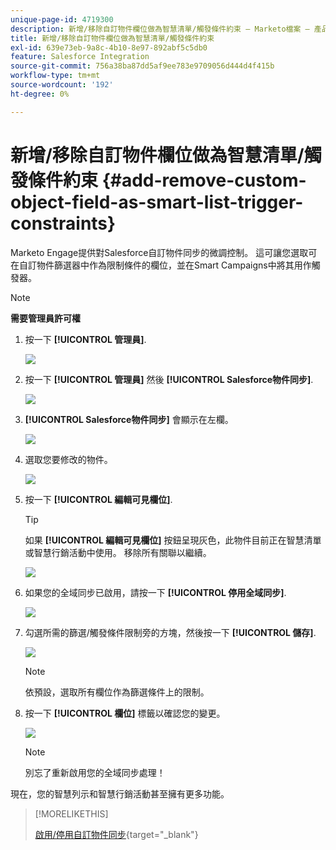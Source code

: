 ```yaml
---
unique-page-id: 4719300
description: 新增/移除自訂物件欄位做為智慧清單/觸發條件約束 — Marketo檔案 — 產品檔案
title: 新增/移除自訂物件欄位做為智慧清單/觸發條件約束
exl-id: 639e73eb-9a8c-4b10-8e97-892abf5c5db0
feature: Salesforce Integration
source-git-commit: 756a38ba87dd5af9ee783e9709056d444d4f415b
workflow-type: tm+mt
source-wordcount: '192'
ht-degree: 0%

---
```


# 新增/移除自訂物件欄位做為智慧清單/觸發條件約束 {#add-remove-custom-object-field-as-smart-list-trigger-constraints}

Marketo Engage提供對Salesforce自訂物件同步的微調控制。 這可讓您選取可在自訂物件篩選器中作為限制條件的欄位，並在Smart Campaigns中將其用作觸發器。

>[!NOTE]
>
>**需要管理員許可權**

1. 按一下 **[!UICONTROL 管理員]**.

   ![](assets/image2014-12-10-13-3a9-3a47.png)

1. 按一下 **[!UICONTROL 管理員]** 然後 **[!UICONTROL Salesforce物件同步]**.

   ![](assets/image2015-12-11-15-3a11-3a41.png)

1. **[!UICONTROL Salesforce物件同步]** 會顯示在左欄。

   ![](assets/image2015-12-11-15-3a15-3a15.png)

1. 選取您要修改的物件。

   ![](assets/image2014-12-10-13-3a10-3a11.png)

1. 按一下 **[!UICONTROL 編輯可見欄位]**.

   >[!TIP]
   >
   >如果 **[!UICONTROL 編輯可見欄位]** 按鈕呈現灰色，此物件目前正在智慧清單或智慧行銷活動中使用。 移除所有關聯以繼續。

   ![](assets/image2014-12-10-13-3a10-3a25.png)

1. 如果您的全域同步已啟用，請按一下 **[!UICONTROL 停用全域同步]**.

   ![](assets/image2014-12-10-13-3a10-3a36.png)

1. 勾選所需的篩選/觸發條件限制旁的方塊，然後按一下 **[!UICONTROL 儲存]**.

   ![](assets/image2014-12-10-13-3a10-3a47.png)

   >[!NOTE]
   >
   >依預設，選取所有欄位作為篩選條件上的限制。

1. 按一下 **[!UICONTROL 欄位]** 標籤以確認您的變更。

   ![](assets/image2014-12-10-13-3a10-3a56.png)

   >[!NOTE]
   >
   >別忘了重新啟用您的全域同步處理！

現在，您的智慧列示和智慧行銷活動甚至擁有更多功能。

>[!MORELIKETHIS]
>
>[啟用/停用自訂物件同步](/help/marketo/product-docs/crm-sync/salesforce-sync/setup/optional-steps/enable-disable-custom-object-sync.md){target="_blank"}
